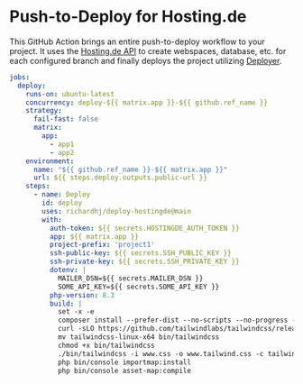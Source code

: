 # Push-to-Deploy for Hosting.de

This GitHub Action brings an entire push-to-deploy workflow to your project. It uses
the [Hosting.de API][1] to create webspaces, database, etc. for each configured branch and
finally deploys the project utilizing [Deployer][2].

```yaml
jobs:
  deploy:
    runs-on: ubuntu-latest
    concurrency: deploy-${{ matrix.app }}-${{ github.ref_name }}
    strategy:
      fail-fast: false
      matrix:
        app:
          - app1
          - app2
    environment:
      name: "${{ github.ref_name }}-${{ matrix.app }}"
      url: ${{ steps.deploy.outputs.public-url }}
    steps:
      - name: Deploy
        id: deploy
        uses: richardhj/deploy-hostingde@main
        with:
          auth-token: ${{ secrets.HOSTINGDE_AUTH_TOKEN }}
          app: ${{ matrix.app }}
          project-prefix: 'project1'
          ssh-public-key: ${{ secrets.SSH_PUBLIC_KEY }}
          ssh-private-key: ${{ secrets.SSH_PRIVATE_KEY }}
          dotenv: |
            MAILER_DSN=${{ secrets.MAILER_DSN }}
            SOME_API_KEY=${{ secrets.SOME_API_KEY }}
          php-version: 8.3
          build: |
            set -x -e
            composer install --prefer-dist --no-scripts --no-progress --no-ansi --no-interaction
            curl -sLO https://github.com/tailwindlabs/tailwindcss/releases/download/v3.4.3/tailwindcss-linux-x64
            mv tailwindcss-linux-x64 bin/tailwindcss
            chmod +x bin/tailwindcss
            ./bin/tailwindcss -i www.css -o www.tailwind.css -c tailwind-www.config.js --minify
            php bin/console importmap:install
            php bin/console asset-map:compile
```


[1]: https://www.hosting.de/api/
[2]: https://deployer.org/
